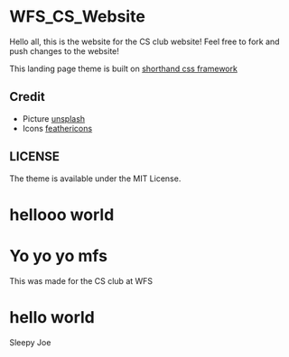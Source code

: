 # WFS_CS_Website
Hello all, this is the website for the CS club website! Feel free to fork and push changes to the website!

This landing page theme is built on [shorthand css framework](https://github.com/shorthandcss/shorthand)

## Credit

* Picture [unsplash](https://unsplash.com)
* Icons [feathericons](https://feathericons.com)

## LICENSE

The theme is available under the MIT License.

hellooo world
=======
Yo yo yo mfs
=======
This was made for the CS club at WFS

hello world
=======
Sleepy Joe
